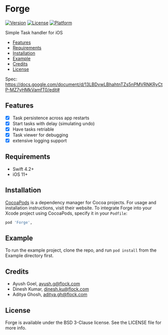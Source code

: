 # Forge

[![Version](https://img.shields.io/cocoapods/v/Forge.svg?style=flat)](https://cocoapods.org/pods/Forge)
[![License](https://img.shields.io/cocoapods/l/Forge.svg?style=flat)](https://cocoapods.org/pods/Forge)
[![Platform](https://img.shields.io/cocoapods/p/Forge.svg?style=flat)](https://cocoapods.org/pods/Forge)

Simple Task handler for iOS

- [Features](#features)
- [Requirements](#requirements)
- [Installation](#installation)
- [Example](#example)
- [Credits](#credits)
- [License](#license)

Spec: https://docs.google.com/document/d/13LBDvwLBhahtnTZs5nPMVRNKRyCtP-MZ7yHMkVamfT0/edit#

## Features

- [x] Task persistence across app restarts
- [x] Start tasks with delay (simulating undo)
- [x] Have tasks retriable
- [x] Task viewer for debugging
- [x] extensive logging support

## Requirements

* Swift 4.2+
* iOS 11+

## Installation

[CocoaPods](https://cocoapods.org) is a dependency manager for Cocoa projects. For usage and installation instructions, visit their website. To integrate Forge into your Xcode project using CocoaPods, specify it in your `Podfile`:

```ruby
pod 'Forge',
```

## Example

To run the example project, clone the repo, and run `pod install` from the Example directory first.


## Credits

* Ayush Goel, ayush.g@flock.com
* Dinesh Kumar, dinesh.ku@flock.com
* Aditya Ghosh, aditya.gh@flock.com

## License

Forge is available under the BSD 3-Clause license. See the LICENSE file for more info.
